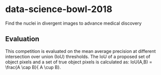 # data-science-bowl-2018
Find the nuclei in divergent images to advance medical discovery

## Evaluation
This competition is evaluated on the mean average precision at different intersection over union (IoU) thresholds. The IoU of a proposed set of object pixels and a set of true object pixels is calculated as:
IoU(A,B) = \frac{A \cap B}{ A \cup B}.
